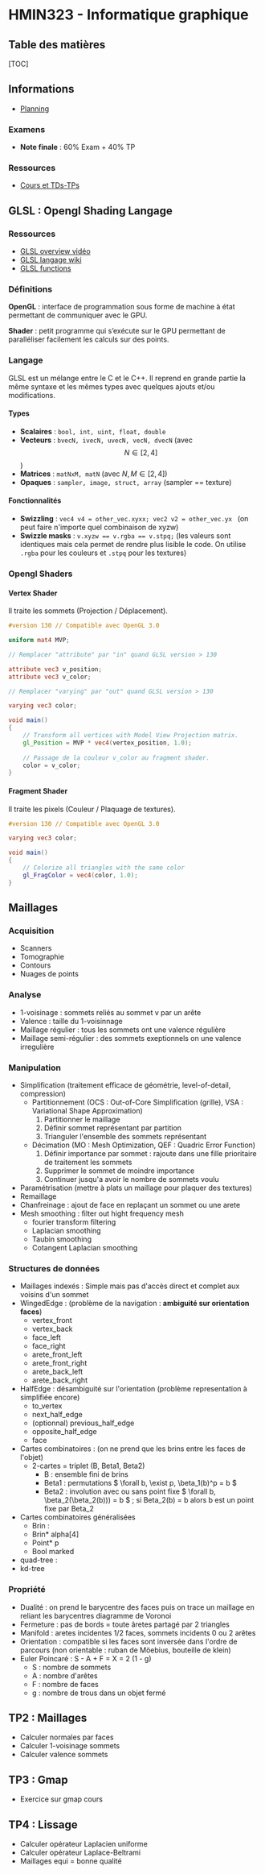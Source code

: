 # HMIN323 - Informatique graphique

## Table des matières

[TOC]

## Informations

- [Planning](https://moodle.umontpellier.fr/mod/page/view.php?id=190260)

### Examens

- **Note finale** : 60% Exam + 40% TP

### Ressources

- [Cours et TDs-TPs](https://moodle.umontpellier.fr/course/view.php?id=5844)

## GLSL : Opengl Shading Langage

### Ressources

- [GLSL overview vidéo](https://www.youtube.com/watch?v=uOErsQljpHs)
- [GLSL langage wiki](https://www.khronos.org/opengl/wiki/OpenGL_Shading_Language)
- [GLSL functions](https://www.shaderific.com/glsl-functions)

### Définitions

**OpenGL** : interface de programmation sous forme de machine à état permettant de communiquer avec le GPU.

**Shader** : petit programme qui s’exécute sur le GPU permettant de paralléliser facilement les calculs sur des points.

### Langage

GLSL est un mélange entre le C et le C++. Il reprend en grande partie la même syntaxe et les mêmes types avec quelques ajouts et/ou modifications.

#### Types

- **Scalaires** : `bool, int, uint, float, double`
- **Vecteurs** : `bvecN, ivecN, uvecN, vecN, dvecN` (avec $$N \in [2, 4]$$)
- **Matrices** : `matNxM, matN` (avec $N, M \in [2, 4]$)
- **Opaques** : `sampler, image, struct, array` (sampler == texture)

#### Fonctionnalités

- **Swizzling** : `vec4 v4 = other_vec.xyxx; vec2 v2 = other_vec.yx ` (on peut faire n'importe quel combinaison de xyzw)
- **Swizzle masks** : `v.xyzw == v.rgba == v.stpq;` (les valeurs sont identiques mais cela permet de rendre plus lisible le code. On utilise `.rgba` pour les couleurs et `.stpq` pour les textures)

### Opengl Shaders

#### Vertex Shader

Il traite les sommets (Projection / Déplacement).

```glsl
#version 130 // Compatible avec OpenGL 3.0

uniform mat4 MVP;

// Remplacer "attribute" par "in" quand GLSL version > 130

attribute vec3 v_position; 
attribute vec3 v_color;

// Remplacer "varying" par "out" quand GLSL version > 130

varying vec3 color;

void main()
{
	// Transform all vertices with Model View Projection matrix.
    gl_Position = MVP * vec4(vertex_position, 1.0);
    
    // Passage de la couleur v_color au fragment shader.
    color = v_color;
}
```

#### Fragment Shader

Il traite les pixels (Couleur / Plaquage de textures).

```glsl
#version 130 // Compatible avec OpenGL 3.0

varying vec3 color;

void main()
{
	// Colorize all triangles with the same color
    gl_FragColor = vec4(color, 1.0);
}
```



## Maillages

### Acquisition

- Scanners
- Tomographie
- Contours
- Nuages de points

### Analyse

- 1-voisinage : sommets reliés au sommet v par un arête
- Valence : taille du 1-voisinnage
- Maillage régulier : tous les sommets ont une valence régulière
- Maillage semi-régulier : des sommets exeptionnels on une valence irregulière

### Manipulation

- Simplification (traitement efficace de géométrie, level-of-detail, compression)
  - Partitionnement (OCS : Out-of-Core Simplification (grille), VSA : Variational Shape Approximation)
    1. Partitionner le maillage
    2. Définir sommet représentant par partition
    3. Trianguler l'ensemble des sommets représentant
  - Décimation (MO : Mesh Optimization, QEF : Quadric Error Function)
    1. Définir importance par sommet : rajoute dans une fille prioritaire de traitement les sommets
    2. Supprimer le sommet de moindre importance
    3. Continuer jusqu'a avoir le nombre de sommets voulu
- Paramétrisation (mettre à plats un maillage pour plaquer des textures)
- Remaillage
- Chanfreinage : ajout de face en replaçant un sommet ou une arete
- Mesh smoothing : filter out hight frequency mesh
  - fourier transform filtering
  - Laplacian smoothing
  - Taubin smoothing
  - Cotangent Laplacian smoothing

### Structures de données

- Maillages indexés : Simple mais pas d'accès direct et complet aux voisins d'un sommet
- WingedEdge : (problème de la navigation : **ambiguité sur orientation faces**)
  - vertex_front
  - vertex_back
  - face_left
  - face_right
  - arete_front_left
  - arete_front_right
  - arete_back_left
  - arete_back_right
- HalfEdge : désambiguité sur l'orientation (problème representation à simplifiée encore)
  - to_vertex
  - next_half_edge
  - (optionnal) previous_half_edge
  - opposite_half_edge
  - face
- Cartes combinatoires : (on ne prend que les brins entre les faces de l'objet)
  - 2-cartes = triplet (B, Beta1, Beta2)
    - B : ensemble fini de brins
    - Beta1 : permutations $ \forall b, \exist p, \beta_1(b)^p = b $
    - Beta2 : involution avec ou sans point fixe $ \forall b, \beta_2(\beta_2(b))) = b $  ; si Beta_2(b) = b alors b est un point fixe par Beta_2
- Cartes combinatoires généralisées
  -  Brin :
    - Brin* alpha[4]
    - Point* p
    - Bool marked
- quad-tree :
- kd-tree

### Propriété

- Dualité : on prend le barycentre des faces puis on trace un maillage en reliant les barycentres  diagramme de Voronoi
- Fermeture : pas de bords = toute âretes partagé par 2 triangles
- Manifold : aretes incidentes 1/2 faces, sommets incidents 0 ou 2 arêtes
- Orientation : compatible si les faces sont inversée dans l'ordre de parcours (non orientable : ruban de Möebius, bouteille de klein)
- Euler Poincaré : S - A + F = X = 2 (1 - g)
  - S : nombre de sommets
  - A : nombre d'arêtes
  - F : nombre de faces
  - g : nombre de trous dans un objet fermé

## TP2 : Maillages

- Calculer normales par faces
- Calculer 1-voisinage sommets
- Calculer valence sommets

## TP3 : Gmap

- Exercice sur gmap cours

## TP4 : Lissage

- Calculer opérateur Laplacien uniforme
- Calculer opérateur Laplace-Beltrami
- Maillages equi = bonne qualité
